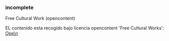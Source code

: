 ### incomplete


Free Cultural Work (opencontent)

EL contenido esta recogido bajo licencia opencontent 'Free Cultural Works':
[Ope\n](https://opencontent.org/blog/archives/1123)

